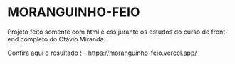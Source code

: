 
# MORANGUINHO-FEIO

Projeto feito somente com html e css jurante os estudos do curso de front-end completo do Otávio Miranda.

Confira aqui o resultado ! - 
https://moranguinho-feio.vercel.app/

